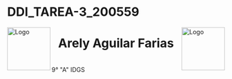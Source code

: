 # DDI_TAREA-3_200559
<p>
<img src=https://github.com/Arely2409/DDI_TAREA-3_200559/assets/84819096/4fbfaafb-4ab3-446c-9875-edd7b1bb0765 alt="Logo" width="100" height="100" align="left"> <img src=https://github.com/Arely2409/DDI_TAREA-3_200559/assets/84819096/d32249cc-2e50-4963-ad86-8ff7c8c37054 alt="Logo" width="100" height="100" align="right"> 
</p>

<P>
  <h1 align="center">Arely Aguilar Farias</h1>
  <br>
  9° "A" IDGS
</P>



